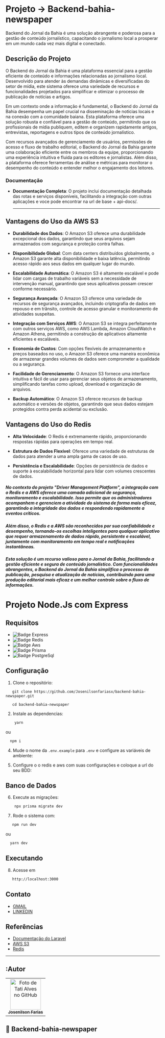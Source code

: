 # Projeto -> Backend-bahia-newspaper

Backend do Jornal da Bahia é uma solução abrangente e poderosa para a gestão de conteúdo jornalístico, capacitando o jornalismo local a prosperar em um mundo cada vez mais digital e conectado.

## Descrição do Projeto

O Backend do Jornal da Bahia é uma plataforma essencial para a gestão eficiente de conteúdo e informações relacionadas ao jornalismo local. Desenvolvido para atender às demandas dinâmicas e diversificadas do setor de mídia, este sistema oferece uma variedade de recursos e funcionalidades projetados para simplificar e otimizar o processo de publicação de notícias e artigos.

Em um contexto onde a informação é fundamental, o Backend do Jornal da Bahia desempenha um papel crucial na disseminação de notícias locais e na conexão com a comunidade baiana. Esta plataforma oferece uma solução robusta e confiável para a gestão de conteúdo, permitindo que os profissionais de mídia publiquem, editem e organizem rapidamente artigos, entrevistas, reportagens e outros tipos de conteúdo jornalístico.

Com recursos avançados de gerenciamento de usuários, permissões de acesso e fluxo de trabalho editorial, o Backend do Jornal da Bahia garante uma colaboração eficiente entre os membros da equipe, proporcionando uma experiência intuitiva e fluida para os editores e jornalistas. Além disso, a plataforma oferece ferramentas de análise e métricas para monitorar o desempenho do conteúdo e entender melhor o engajamento dos leitores.

### Documentação

- **Documentação Completa**: O projeto inclui documentação detalhada das rotas e serviços disponíveis, facilitando a integração com outras aplicações e voce pode encontrar na url de base + api-docs/.

  ---------------------------------------------------------------------------------------------------------------------------

## Vantagens do Uso da AWS S3
  - **Durabilidade dos Dados**: O Amazon S3 oferece uma durabilidade excepcional dos dados, garantindo que seus arquivos sejam armazenados com segurança e proteção contra falhas.

  - **Disponibilidade Global**: Com data centers distribuídos globalmente, o Amazon S3 garante alta disponibilidade e baixa latência, permitindo acesso rápido aos seus dados em qualquer lugar do mundo.

  - **Escalabilidade Automática**: O Amazon S3 é altamente escalável e pode lidar com cargas de trabalho variáveis ​​sem a necessidade de intervenção manual, garantindo que seus aplicativos possam crescer conforme necessário.

  - **Segurança Avançada**: O Amazon S3 oferece uma variedade de recursos de segurança avançados, incluindo criptografia de dados em repouso e em trânsito, controle de acesso granular e monitoramento de atividades suspeitas.

  - **Integração com Serviços AWS**: O Amazon S3 se integra perfeitamente com outros serviços AWS, como AWS Lambda, Amazon CloudWatch e Amazon Athena, permitindo a construção de aplicativos altamente eficientes e escaláveis.

  - **Economia de Custos**: Com opções flexíveis de armazenamento e preços baseados no uso, o Amazon S3 oferece uma maneira econômica de armazenar grandes volumes de dados sem comprometer a qualidade ou a segurança.

  - **Facilidade de Gerenciamento**: O Amazon S3 fornece uma interface intuitiva e fácil de usar para gerenciar seus objetos de armazenamento, simplificando tarefas como upload, download e organização de arquivos.

  - **Backup Automático**: O Amazon S3 oferece recursos de backup automático e versões de objetos, garantindo que seus dados estejam protegidos contra perda acidental ou exclusão.

## Vantagens do Uso do Redis

  - **Alta Velocidade**: O Redis é extremamente rápido, proporcionando respostas rápidas para operações em tempo real.

  - **Estrutura de Dados Flexível**: Oferece uma variedade de estruturas de dados para atender a uma ampla gama de casos de uso.

  - **Persistência e Escalabilidade**: Opções de persistência de dados e suporte à escalabilidade horizontal para lidar com volumes crescentes de dados.

##### No contexto do projeto "Driver Management Platform", a integração com o Redis e a AWS oferece uma camada adicional de segurança, monitoramento e escalabilidade. Isso permite que os administradores acompanhem e gerenciem a atividade do sistema de forma mais eficaz, garantindo a integridade dos dados e respondendo rapidamente a eventos críticos. 
##### Além disso, o Redis e a AWS são reconhecidos por sua confiabilidade e desempenho, tornando-os escolhas inteligentes para qualquer aplicativo que requer armazenamento de dados rápido, persistente e escalável, juntamente com monitoramento em tempo real e notificações instantâneas.

##### Esta solução é um recurso valioso para o Jornal da Bahia, facilitando a gestão eficiente e segura de conteúdo jornalístico. Com funcionalidades abrangentes, o Backend do Jornal da Bahia simplifica o processo de publicação, pesquisa e atualização de notícias, contribuindo para uma produção editorial mais eficaz e um melhor controle sobre o fluxo de informações.

# Projeto Node.Js com Express

## Requisitos

- ![Badge Express](https://img.shields.io/badge/Express.js-404D59?style=for-the-badge)
- ![Badge Redis](https://img.shields.io/badge/redis-%23DD0031.svg?&style=for-the-badge&logo=redis&logoColor=white)
- ![Badge Aws](https://img.shields.io/badge/Amazon_AWS-232F3E?style=for-the-badge&logo=amazon-aws&logoColor=white)
- ![Badge Prisma](https://img.shields.io/badge/Prisma-3982CE?style=for-the-badge&logo=Prisma&logoColor=white)
- ![Badge PostgreSql](https://img.shields.io/badge/PostgreSQL-316192?style=for-the-badge&logo=postgresql&logoColor=white) 

## Configuração


1. Clone o repositório:

  ```
     git clone https://github.com/Josenilsonfariasx/backend-bahia-newspaper.git
  ```
  ```
     cd backend-bahia-newspaper
   ```

2. Instale as dependencias:

```bash
    yarn
```
ou

```bash
  npm i
```

4. Mude o nome da `.env.example` para `.env` e configure as variáveis de ambiente:

5. Configure o o redis e aws com suas configurações e coloque a url do seu BDD:


## Banco de Dados

6. Execute as migrações:

```bash
    npx prisma migrate dev
```

7. Rode o sistema com:

```bash
   npm run dev
```
ou

```bash
  yarn dev
```

## Executando

8. Acesse em
```bash
   http://localhost:3000
```
## Contato

- [GMAIL](fariaslwork@gmail.com)
- [LINKEDIN](https://www.linkedin.com/in/josenilsonfarias)

## Referências

- [Documentação do Laravel](https://expressjs.com/pt-br/)
- [AWS S3](https://docs.aws.amazon.com/s3/?icmpid=docs_homepage_featuredsvcs)
- [Redis](https://redis.io/docs/)


-----------------------------------------------------------------------------------------------------------

## :Autor
  <table>
    <tr>
      <td align="center">
        <a href="http://github.com/Josenilsonfariasx">
          <img src="https://i.imgur.com/SgdMMR7.png" width="100px;" alt="Foto de Tati Alves no GitHub"/><br>
          <sub>
            <b>Josenilson Farias</b>
          </sub>
        </a>
      </td>
    </tr>
  </table>

## :dart: Backend-bahia-newspaper
